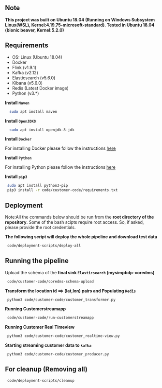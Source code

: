 ## Note

**This project was built on Ubuntu 18.04 (Running on Windows Subsystem Linux(WSL), Kernel:4.19.75-microsoft-standard). Tested in Ubuntu 18.04 (bionic beaver, Kernel:5.2.0)**


## Requirements
* OS: Linux (Ubuntu 18.04)
* Docker
* Flink (v1.9.1)
* Kafka (v2.12)
* Elasticsearch (v5.6.0)
* Kibana (v5.6.0)
* Redis (Latest Docker image)
* Python (v3.*)


**Install `Maven`**
```bash
  sudo apt install maven    
```

**Install `OpenJDK8`**
```bash
  sudo apt install openjdk-8-jdk
```    

**Install `Docker`**

For installing Docker please follow the instructions [here](https://www.digitalocean.com/community/tutorials/how-to-install-and-use-docker-on-ubuntu-18-04)

**Install `Python`**

For installing Python please follow the instructions [here](http://ubuntuhandbook.org/index.php/2019/02/install-python-3-7-ubuntu-18-04/)

**Install `pip3`**
```bash
 sudo apt install python3-pip
 pip3 install -r code/customer-code/requirements.txt
```    


## Deployment 
Note:All the commands below should be run from the **root directory of the repository**. Some of the bash scipts require root access. So, if asked, please provide the root credentials.

**The following script will deploy the whole pipeline and download test data**

```bash
 code/deployment-scripts/deploy-all
```


## Running the pipeline


Upload the schema of the **final sink `Elasticsearch` (mysimpbdp-coredms)**

```bash
 code/customer-code/coredms-schema-upload
```

**Transform the location id ==> (lat,lon) pairs and Populating `Redis`**

```bash
 python3 code/customer-code/customer_transformer.py
```


**Running Customerstreamapp**

```bash
 code/customer-code/run-customerstreamapp
```

**Running Customer Real Timeview**

```bash
 python3 code/customer-code/customer_realtime-view.py
```


**Starting streaming customer data to `kafka`**

```bash
 python3 code/customer-code/customer_producer.py
```




## For cleanup (Removing all)

```bash
 code/deployment-scripts/cleanup
```




